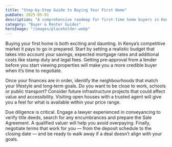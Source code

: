 ```yaml
---
title: "Step‑by‑Step Guide to Buying Your First Home"
pubDate: 2025-05-01
description: "A comprehensive roadmap for first‑time home buyers in Kenya, from budgeting to closing."
category: "Buyer & Renter Guides"
heroImage: "/images/placeholder.webp"
---
```


Buying your first home is both exciting and daunting. In Kenya’s competitive market it pays to go in prepared. Start by setting a realistic budget that takes into account your savings, expected mortgage rates and additional costs like stamp duty and legal fees. Getting pre‑approval from a lender before you start viewing properties will make you a more credible buyer when it’s time to negotiate.

Once your finances are in order, identify the neighbourhoods that match your lifestyle and long‑term goals. Do you want to be close to work, schools or public transport? Consider future infrastructure projects that could affect value and accessibility. Visiting open houses with a trusted agent will give you a feel for what is available within your price range.

Due diligence is critical. Engage a lawyer experienced in conveyancing to verify title deeds, search for any encumbrances and prepare the Sale Agreement. A qualified valuer will help you avoid overpaying. Finally, negotiate terms that work for you — from the deposit schedule to the closing date — and be ready to walk away if a deal doesn’t align with your goals.
